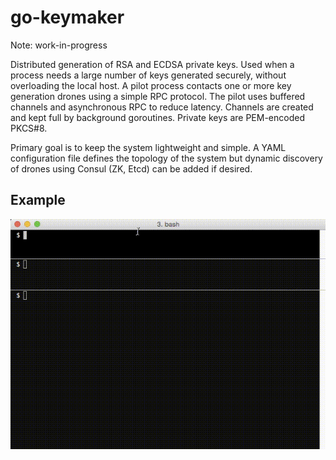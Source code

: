 
# go-keymaker

Note: work-in-progress

Distributed generation of RSA and ECDSA private keys.  Used when a process needs
a large number of keys generated securely, without overloading the local host.
A pilot process contacts one or more key generation drones using a simple RPC
protocol.  The pilot uses buffered channels and asynchronous RPC to reduce
latency.  Channels are created and kept full by background goroutines.  Private
keys are PEM-encoded PKCS#8.

Primary goal is to keep the system lightweight and simple.  A YAML configuration
file defines the topology of the system but dynamic discovery of drones using
Consul (ZK, Etcd) can be added if desired.


## Example

![keymaker](misc/keymaker.gif)
